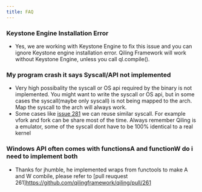 ```yaml
---
title: FAQ
---
```


### Keystone Engine Installation Error
- Yes, we are working with Keystone Engine to fix this issue and you can ignore Keystone engine installation error. Qiling Framework will work without Keystone Engine, unless you call ql.compile().

### My program crash it says Syscall/API not implemented
- Very high possibality the syscall or OS api required by the binary is not implemented. You might want to write the syscall or OS api, but in some cases the syscall(maybe only syscall) is not being mapped to the arch. Map the syscall to the arch will always work.
- Some cases like [issue 281](https://github.com/qilingframework/qiling/issues/281) we can reuse similar syscall. For example vfork and fork can be share most of the time. Always remember Qiling is a emulator, some of the syscall dont have to be 100% identical to a real kernel

### Windows API often comes with functionsA and functionW do i need to implement both
- Thanks for jhumble, he implemented wraps from functools to make A and W combile, please refer to [pull reuquest 261]https://github.com/qilingframework/qiling/pull/261




